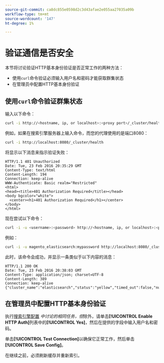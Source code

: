 ```yaml
---
source-git-commit: ca8dc855e0598d2c3d43afae2e055aa27035a09b
workflow-type: tm+mt
source-wordcount: '147'
ht-degree: 1%

---
```

# 验证通信是否安全

本节将讨论验证HTTP基本身份验证是否正常工作的两种方法：

* 使用`curl`命令验证必须输入用户名和密码才能获取群集状态
* 在管理员中配置HTTP基本身份验证

## 使用`curl`命令验证群集状态

输入以下命令：

```bash
curl -i http://<hostname, ip, or localhost>:<proxy port>/_cluster/health
```

例如，如果在搜索引擎服务器上输入命令，而您的代理使用的是端口8080：

```bash
curl -i http://localhost:8080/_cluster/health
```

将显示以下消息来指示验证失败：

```
HTTP/1.1 401 Unauthorized
Date: Tue, 23 Feb 2016 20:35:29 GMT
Content-Type: text/html
Content-Length: 194
Connection: keep-alive
WWW-Authenticate: Basic realm="Restricted"
<html>
<head><title>401 Authorization Required</title></head>
<body bgcolor="white">
  <center><h1>401 Authorization Required</h1></center>
</body>
</html>
```

现在尝试以下命令：

```bash
curl -i -u <username>:<password> http://<hostname, ip, or localhost>:<proxy port>/_cluster/health
```

例如：

```bash
curl -i -u magento_elasticsearch:mypassword http://localhost:8080/_cluster/health
```

此时，该命令会成功，并显示一条类似于以下内容的消息：

```
HTTP/1.1 200 OK
Date: Tue, 23 Feb 2016 20:38:03 GMT
Content-Type: application/json; charset=UTF-8
Content-Length: 389
Connection: keep-alive
{"cluster_name":"elasticsearch","status":"yellow","timed_out":false,"number_of_nodes":1,"number_of_data_nodes":1,"active_primary_shards":5,"active_shards":5,"relocating_shards":0,"initializing_shards":0,"unassigned_shards":5,"delayed_unassigned_shards":0,"number_of_pending_tasks":0,"number_of_in_flight_fetch":0,"task_max_waiting_in_queue_millis":0,"active_shards_percent_as_number":50.0}
```

## 在管理员中配置HTTP基本身份验证

执行[搜索引擎配置](../configuration/search/configure-search-engine.md) *中讨论的相同任务，但*&#x200B;除外，请单击&#x200B;**[!UICONTROL Enable HTTP Auth]**&#x200B;列表中的&#x200B;**[!UICONTROL Yes]**，然后在提供的字段中输入用户名和密码。

单击&#x200B;**[!UICONTROL Test Connection]**&#x200B;以确保它正常工作，然后单击&#x200B;**[!UICONTROL Save Config]**。

在继续之前，必须刷新缓存并重新索引。
